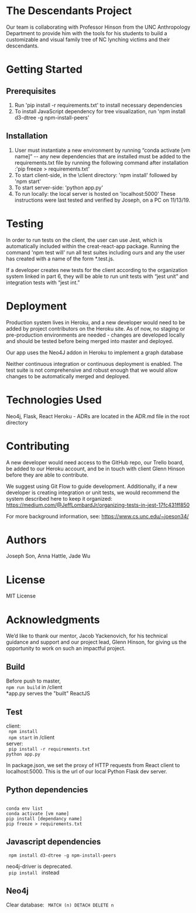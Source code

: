 # The Descendants Project

Our team is collaborating with Professor Hinson from the UNC Anthropology Department to provide him with the tools for his students to build a customizable and visual family tree of NC lynching victims and their descendants.

# Getting Started
## Prerequisites
1. Run 'pip install -r requirements.txt' to install necessary dependencies 
2. To install JavaScript dependency for tree visualization, run 'npm install d3-dtree -g npm-install-peers'
## Installation
1. User must instantiate a new environment by running “conda activate [vm name]” -- any new dependencies that are installed must be added to the requirements.txt file by running the following command after installation :'pip freeze > requirements.txt'
2. To start client-side, in the \client directory: 'npm install' followed by 'npm start'
3. To start server-side: 'python app.py'
4. To run locally: the local server is hosted on 'localhost:5000'
These instructions were last tested and verified by Joseph, on a PC on 11/13/19.

# Testing
In order to run tests on the client, the user can use Jest, which is automatically included within the creat-react-app package. Running the command 'npm test will' run all test suites including ours and any the user has created with a name of the form *.test.js.

If a developer creates new tests for the client according to the organization system linked in part 6, they will be able to run unit tests with “jest unit” and integration tests with “jest int.”

# Deployment

Production system lives in Heroku, and a new developer would need to be added by project contributors on the Heroku site. As of now, no staging or pre-production environments are needed - changes are developed locally and should be tested before being merged into master and deployed.

Our app uses the Neo4J addon in Heroku to implement a graph database

Neither continuous integration or continuous deployment is enabled. The test suite is not comprehensive and robust enough that we would allow changes to be automatically merged and deployed.

# Technologies Used 

Neo4j, Flask, React Heroku - ADRs are located in the ADR.md file in the root directory 

# Contributing 

A new developer would need access to the GitHub repo, our Trello board, be added to our Heroku account, and be in touch with client Glenn Hinson before they are able to contribute.

We suggest using Git Flow to guide development. Additionally, if a new developer is creating integration or unit tests, we would recommend the system described here to keep it organized: https://medium.com/@JeffLombardJr/organizing-tests-in-jest-17fc431ff850

For more background information, see: https://www.cs.unc.edu/~joeson34/

# Authors 

Joseph Son, Anna Hattle, Jade Wu

# License

MIT License

# Acknowledgments

We’d like to thank our mentor, Jacob Yackenovich, for his technical guidance and support and our project lead, Glenn Hinson, for giving us the opportunity to work on such an impactful project. 


<h2> Build </h2>
<p>Before push to master, <br>
<code>npm run build</code> in /client <br>
*app.py serves the "built" ReactJS</p>

<h2> Test </h2>
<p>client: <br>
<code> npm install </code> <br>
<code> npm start</code> in /client <br>
server: <br>
<code> pip install -r requirements.txt </code><br>
<code>python app.py</code> </p>

In package.json, we set the proxy of HTTP requests from React client to localhost:5000. This is the url of our local Python Flask dev server.

<h2> Python dependencies </h2>
<code>
conda env list  
conda activate [vm name]  
pip install [dependancy name]  
pip freeze > requirements.txt  
</code>

<h2> Javascript dependencies </h2>
<code> npm install d3-dtree -g npm-install-peers </code>

neo4j-driver is deprecated. <br>
<code> pip install </code> instead <br>

<h2> Neo4j </h2>
Clear database: <code> MATCH (n) DETACH DELETE n </code>
